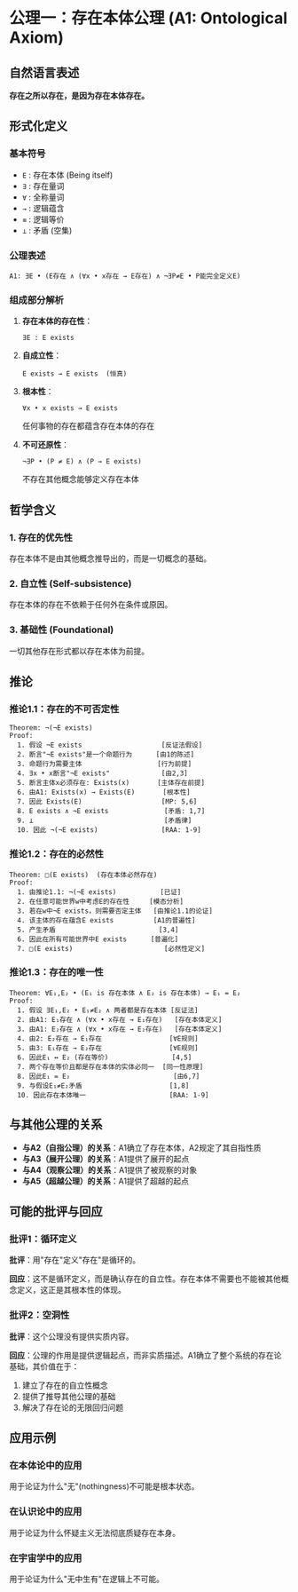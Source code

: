 # 公理一：存在本体公理 (A1: Ontological Axiom)

## 自然语言表述

**存在之所以存在，是因为存在本体存在。**

## 形式化定义

### 基本符号
- `E` : 存在本体 (Being itself)
- `∃` : 存在量词
- `∀` : 全称量词  
- `→` : 逻辑蕴含
- `≡` : 逻辑等价
- `⊥` : 矛盾 (空集)

### 公理表述

```
A1: ∃E • (E存在 ∧ (∀x • x存在 → E存在) ∧ ¬∃P≠E • P能完全定义E)
```

### 组成部分解析

1. **存在本体的存在性**：
   ```
   ∃E : E exists
   ```

2. **自成立性**：
   ```
   E exists → E exists  (恒真)
   ```

3. **根本性**：
   ```
   ∀x • x exists → E exists
   ```
   任何事物的存在都蕴含存在本体的存在

4. **不可还原性**：
   ```
   ¬∃P • (P ≠ E) ∧ (P → E exists)
   ```
   不存在其他概念能够定义存在本体

## 哲学含义

### 1. 存在的优先性
存在本体不是由其他概念推导出的，而是一切概念的基础。

### 2. 自立性 (Self-subsistence)
存在本体的存在不依赖于任何外在条件或原因。

### 3. 基础性 (Foundational)
一切其他存在形式都以存在本体为前提。

## 推论

### 推论1.1：存在的不可否定性
```
Theorem: ¬(¬E exists)
Proof: 
  1. 假设 ¬E exists                    [反证法假设]
  2. 断言"¬E exists"是一个命题行为      [由1的陈述]
  3. 命题行为需要主体                   [行为前提]
  4. ∃x • x断言"¬E exists"             [由2,3]
  5. 断言主体x必须存在: Exists(x)       [主体存在前提]
  6. 由A1: Exists(x) → Exists(E)       [根本性]
  7. 因此 Exists(E)                    [MP: 5,6]
  8. E exists ∧ ¬E exists              [矛盾: 1,7]
  9. ⊥                                 [矛盾律]
  10. 因此 ¬(¬E exists)                [RAA: 1-9]
```

### 推论1.2：存在的必然性
```
Theorem: □(E exists)  (存在本体必然存在)
Proof: 
  1. 由推论1.1: ¬(¬E exists)           [已证]
  2. 在任意可能世界w中考虑E的存在性     [模态分析]
  3. 若在w中¬E exists，则需要否定主体   [由推论1.1的论证]
  4. 该主体的存在蕴含E exists          [A1的普遍性]
  5. 产生矛盾                          [3,4]
  6. 因此在所有可能世界中E exists      [普遍化]
  7. □(E exists)                       [必然性定义]
```

### 推论1.3：存在的唯一性
```
Theorem: ∀E₁,E₂ • (E₁ is 存在本体 ∧ E₂ is 存在本体) → E₁ = E₂
Proof: 
  1. 假设 ∃E₁,E₂ • E₁≠E₂ ∧ 两者都是存在本体 [反证法]
  2. 由A1: E₁存在 ∧ (∀x • x存在 → E₁存在)   [存在本体定义]
  3. 由A1: E₂存在 ∧ (∀x • x存在 → E₂存在)   [存在本体定义]
  4. 由2: E₂存在 → E₁存在                 [∀E规则]
  5. 由3: E₁存在 → E₂存在                 [∀E规则]
  6. 因此E₁ ↔ E₂ (存在等价)                [4,5]
  7. 两个存在等价且都是存在本体的实体必同一  [同一性原理]
  8. 因此E₁ = E₂                          [由6,7]
  9. 与假设E₁≠E₂矛盾                      [1,8]
  10. 因此存在本体唯一                     [RAA: 1-9]
```

## 与其他公理的关系

- **与A2（自指公理）的关系**：A1确立了存在本体，A2规定了其自指性质
- **与A3（展开公理）的关系**：A1提供了展开的起点
- **与A4（观察公理）的关系**：A1提供了被观察的对象
- **与A5（超越公理）的关系**：A1提供了超越的起点

## 可能的批评与回应

### 批评1：循环定义
**批评**：用"存在"定义"存在"是循环的。

**回应**：这不是循环定义，而是确认存在的自立性。存在本体不需要也不能被其他概念定义，这正是其根本性的体现。

### 批评2：空洞性
**批评**：这个公理没有提供实质内容。

**回应**：公理的作用是提供逻辑起点，而非实质描述。A1确立了整个系统的存在论基础，其价值在于：
1. 建立了存在的自立性概念
2. 提供了推导其他公理的基础
3. 解决了存在论的无限回归问题

## 应用示例

### 在本体论中的应用
用于论证为什么"无"(nothingness)不可能是根本状态。

### 在认识论中的应用  
用于论证为什么怀疑主义无法彻底质疑存在本身。

### 在宇宙学中的应用
用于论证为什么"无中生有"在逻辑上不可能。